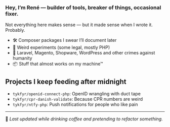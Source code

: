 ### Hey, I’m René — builder of tools, breaker of things, occasional fixer.

Not everything here makes sense — but it made sense when I wrote it. Probably.

- 🛠️ Composer packages I swear I’ll document later  
- 🧪 Weird experiments (some legal, mostly PHP)  
- 🐘 Laravel, Magento, Shopware, WordPress and other crimes against humanity  
- 📦 Stuff that almost works on my machine™

## Projects I keep feeding after midnight

- `tykfyr/openid-connect-php`: OpenID wrangling with duct tape  
- `tykfyr/cpr-danish-validate`: Because CPR numbers are weird  
- `tykfyr/ntfy-php`: Push notifications for people who like pain

---

📝 _Last updated while drinking coffee and pretending to refactor something._
